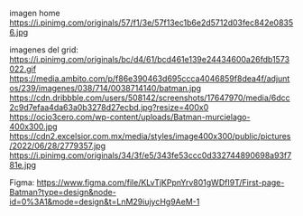 imagen home
https://i.pinimg.com/originals/57/f1/3e/57f13ec1b6e2d5712d03fec842e08356.jpg

imagenes del grid:
https://i.pinimg.com/originals/bc/d4/61/bcd461e139e24434600a26fdb1573022.gif
https://media.ambito.com/p/f86e390463d695ccca4046859f8dea4f/adjuntos/239/imagenes/038/714/0038714140/batman.jpg
https://cdn.dribbble.com/users/508142/screenshots/17647970/media/6dcc2c9d7efaa4da63a0b3278d27ecbd.jpg?resize=400x0
https://ocio3cero.com/wp-content/uploads/Batman-murcielago-400x300.jpg
https://cdn2.excelsior.com.mx/media/styles/image400x300/public/pictures/2022/06/28/2779357.jpg
https://i.pinimg.com/originals/34/3f/e5/343fe53ccc0d332744890698a93f781e.jpg

Figma:
https://www.figma.com/file/KLvTjKPpnYrv801gWDfI9T/First-page-Batman?type=design&node-id=0%3A1&mode=design&t=LnM29iujycHg9AeM-1
